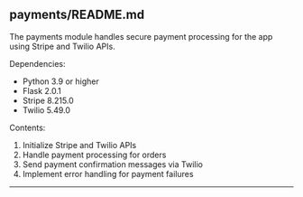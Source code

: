 payments/README.md
---
The payments module handles secure payment processing for the app using Stripe and Twilio APIs.

Dependencies:
- Python 3.9 or higher
- Flask 2.0.1
- Stripe 8.215.0
- Twilio 5.49.0

Contents:
1. Initialize Stripe and Twilio APIs
2. Handle payment processing for orders
3. Send payment confirmation messages via Twilio
4. Implement error handling for payment failures

---